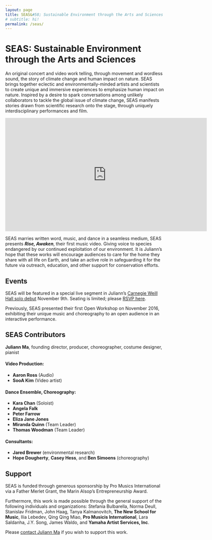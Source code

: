 ```yaml
---
layout: page
title: SEAS&#58; Sustainable Environment through the Arts and Sciences
# subtitle: hi!
permalink: /seas/
---
```


SEAS: Sustainable Environment through the Arts and Sciences
===========================================================

An original concert and video work telling, through movement and wordless sound, the story of climate change and human impact on nature. SEAS brings together eclectic and environmentally-minded artists and scientists to create unique and immersive experiences to emphasize human impact on nature. Inspired by a desire to spark conversations among unlikely collaborators to tackle the global issue of climate change, SEAS manifests stories drawn from scientific research onto the stage, through uniquely interdisciplinary performances and film.

<div class='embed-container embed-container-wide'><iframe scrolling="no" width="640" height="360" src="https://www.youtube.com/embed/XnPsKIL-zqQ?controls=1&showinfo=0&modestbranding=1&rel=0" frameborder="0" gesture="media" allowfullscreen></iframe></div>

SEAS marries written word, music, and dance in a seamless medium, SEAS presents ***Rise, Awaken***, their first music video. Giving voice to species endangered by our continued exploitation of our environment. It is Juliann’s hope that these works will encourage audiences to care for the home they share with all life on Earth, and take an active role in safeguarding it for the future via outreach, education, and other support for conservation efforts.


## Events

SEAS will be featured in a special live segment in Juliann’s [Carnegie Weill Hall solo debut](/concerts-gatherings/) November 9th.
Seating is limited; please [RSVP here](https://www.carnegiehall.org/SiteCode/Purchase/SeatSelectionPerformance.aspx?startWorkflow=true&quickBuy=false&quantity=1&eventId=31030).

Previously, SEAS presented their first Open Workshop on November 2016, exhibiting their unique music and choreography to an open audience in an interactive performance.

## SEAS Contributors

**Juliann Ma**, founding director, producer, choreographer, costume designer, pianist

#### Video Production:
- **Aaron Ross** (Audio)
- **SooA Kim** (Video artist)

#### Dance Ensemble, Choreography:
- **Kara Chan** (Soloist)
- **Angela Falk**
- **Peter Farrow**
- **Eliza Jane Jones**
- **Miranda Quinn** (Team Leader)
- **Thomas Woodman** (Team Leader)

#### Consultants:
- **Jared Brewer** (environmental research)
- **Hope Dougherty**, **Casey Hess**, and **Ben Simoens** (choreography)

## Support

SEAS is funded through generous sponsorship by Pro Musics International via a Father Merlet Grant, the Marin Alsop’s Entrepreneurship Award.

Furthermore, this work is made possible through the general support of the following individuals and organizations: Stefania Bulbarella, Norma Deull, Stanislav Fridman, John Haag, Tanya Kalmanovitch, **The New School for Music**, Ilia Lebedev, Qing Qing Miao, **Pro Musicis International**, Lara Saldanha, J.Y. Song, James Waldo, and **Yamaha Artist Services, Inc**.

Please [contact Juliann Ma](/#contact) if you wish to support this work.
